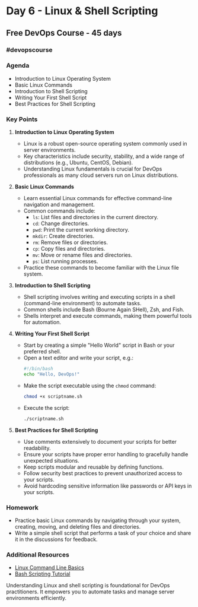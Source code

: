 # Day 6 - Linux & Shell Scripting
## Free DevOps Course - 45 days
### #devopscourse

### Agenda
- Introduction to Linux Operating System
- Basic Linux Commands
- Introduction to Shell Scripting
- Writing Your First Shell Script
- Best Practices for Shell Scripting

### Key Points

1. **Introduction to Linux Operating System**
   - Linux is a robust open-source operating system commonly used in server environments.
   - Key characteristics include security, stability, and a wide range of distributions (e.g., Ubuntu, CentOS, Debian).
   - Understanding Linux fundamentals is crucial for DevOps professionals as many cloud servers run on Linux distributions.

2. **Basic Linux Commands**
   - Learn essential Linux commands for effective command-line navigation and management.
   - Common commands include:
     - `ls`: List files and directories in the current directory.
     - `cd`: Change directories.
     - `pwd`: Print the current working directory.
     - `mkdir`: Create directories.
     - `rm`: Remove files or directories.
     - `cp`: Copy files and directories.
     - `mv`: Move or rename files and directories.
     - `ps`: List running processes.
   - Practice these commands to become familiar with the Linux file system.

3. **Introduction to Shell Scripting**
   - Shell scripting involves writing and executing scripts in a shell (command-line environment) to automate tasks.
   - Common shells include Bash (Bourne Again SHell), Zsh, and Fish.
   - Shells interpret and execute commands, making them powerful tools for automation.

4. **Writing Your First Shell Script**
   - Start by creating a simple "Hello World" script in Bash or your preferred shell.
   - Open a text editor and write your script, e.g.:
     ```bash
     #!/bin/bash
     echo "Hello, DevOps!"
     ```
   - Make the script executable using the `chmod` command:
     ```bash
     chmod +x scriptname.sh
     ```
   - Execute the script:
     ```bash
     ./scriptname.sh
     ```

5. **Best Practices for Shell Scripting**
   - Use comments extensively to document your scripts for better readability.
   - Ensure your scripts have proper error handling to gracefully handle unexpected situations.
   - Keep scripts modular and reusable by defining functions.
   - Follow security best practices to prevent unauthorized access to your scripts.
   - Avoid hardcoding sensitive information like passwords or API keys in your scripts.

### Homework
- Practice basic Linux commands by navigating through your system, creating, moving, and deleting files and directories.
- Write a simple shell script that performs a task of your choice and share it in the discussions for feedback.

### Additional Resources
- [Linux Command Line Basics](https://ubuntu.com/tutorials/command-line-for-beginners#1-overview)
- [Bash Scripting Tutorial](https://linuxconfig.org/bash-scripting-tutorial-for-beginners)

Understanding Linux and shell scripting is foundational for DevOps practitioners. It empowers you to automate tasks and manage server environments efficiently.
